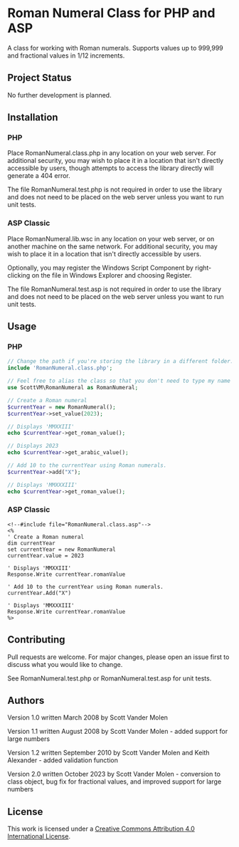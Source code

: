 # Roman Numeral Class for PHP and ASP

A class for working with Roman numerals. Supports values up to 999,999 and fractional values in 1/12 increments.

## Project Status

No further development is planned.

## Installation

### PHP

Place RomanNumeral.class.php in any location on your web server. For additional security, you may wish to place it in a location that isn't directly accessible by users, though attempts to access the library directly will generate a 404 error.

The file RomanNumeral.test.php is not required in order to use the library and does not need to be placed on the web server unless you want to run unit tests.

### ASP Classic

Place RomanNumeral.lib.wsc in any location on your web server, or on another machine on the same network. For additional security, you may wish to place it in a location that isn't directly accessible by users.

Optionally, you may register the Windows Script Component by right-clicking on the file in Windows Explorer and choosing Register.

The file RomanNumeral.test.asp is not required in order to use the library and does not need to be placed on the web server unless you want to run unit tests.

## Usage

### PHP

```PHP
// Change the path if you're storing the library in a different folder.
include 'RomanNumeral.class.php';

// Feel free to alias the class so that you don't need to type my name every time you use it.
use ScottVM\RomanNumeral as RomanNumeral;

// Create a Roman numeral
$currentYear = new RomanNumeral();
$currentYear->set_value(2023);

// Displays 'MMXXIII'
echo $currentYear->get_roman_value();

// Displays 2023
echo $currentYear->get_arabic_value();

// Add 10 to the currentYear using Roman numerals.
$currentYear->add("X");

// Displays 'MMXXXIII'
echo $currentYear->get_roman_value();
```

### ASP Classic

```vbscript
<!--#include file="RomanNumeral.class.asp"-->
<%
' Create a Roman numeral
dim currentYear
set currentYear = new RomanNumeral
currentYear.value = 2023

' Displays 'MMXXIII'
Response.Write currentYear.romanValue

' Add 10 to the currentYear using Roman numerals.
currentYear.Add("X")

' Displays 'MMXXXIII'
Response.Write currentYear.romanValue
%>
```

## Contributing

Pull requests are welcome. For major changes, please open an issue first to discuss what you would like to change.

See RomanNumeral.test.php or RomanNumeral.test.asp for unit tests.

## Authors

Version 1.0 written March 2008 by Scott Vander Molen

Version 1.1 written August 2008 by Scott Vander Molen - added support for large numbers

Version 1.2 written September 2010 by Scott Vander Molen and Keith Alexander - added validation function

Version 2.0 written October 2023 by Scott Vander Molen - conversion to class object, bug fix for fractional values, and improved support for large numbers

## License
This work is licensed under a [Creative Commons Attribution 4.0 International License](https://creativecommons.org/licenses/by/4.0/).
